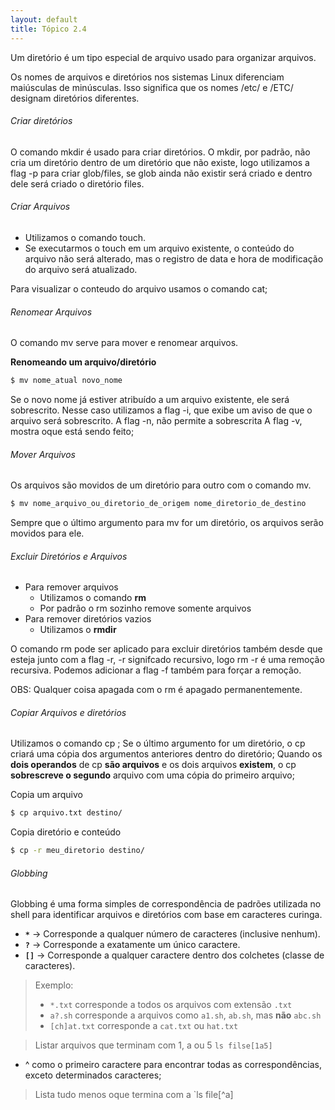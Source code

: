 ```yaml
---
layout: default 
title: Tópico 2.4
---
```


Um diretório é um tipo especial de arquivo usado para organizar arquivos.

Os nomes de arquivos e diretórios nos sistemas Linux diferenciam maiúsculas de minúsculas. Isso significa que os nomes /etc/ e /ETC/ designam diretórios diferentes.

###### Criar diretórios
O comando mkdir é usado para criar diretórios.
O mkdir, por padrão, não cria um diretório dentro de um diretório que não existe, logo utilizamos a flag -p para criar glob/files, se glob ainda não existir será criado e dentro dele será criado o diretório files.

###### Criar Arquivos

* Utilizamos o comando touch.
* Se executarmos o touch em um arquivo existente, o conteúdo do arquivo não será alterado, mas o registro de data e hora de modificação do arquivo será atualizado.

Para visualizar o conteudo do arquivo usamos o comando cat;

###### Renomear Arquivos

O comando mv serve para mover e renomear arquivos.

**Renomeando um arquivo/diretório**
```sh
$ mv nome_atual novo_nome
```
Se o novo nome já estiver atribuído a um arquivo existente, ele será sobrescrito.
Nesse caso utilizamos a flag -i, que exibe um aviso de que o arquivo será sobrescrito.
A flag -n, não permite a sobrescrita
A flag -v, mostra oque está sendo feito;

###### Mover Arquivos

Os arquivos são movidos de um diretório para outro com o comando mv.

```sh
$ mv nome_arquivo_ou_diretorio_de_origem nome_diretorio_de_destino
```

Sempre que o último argumento para mv for um diretório, os arquivos serão movidos para ele.

###### Excluir Diretórios e Arquivos

- Para remover arquivos
    - Utilizamos o comando **rm**
    - Por padrão o rm sozinho remove somente arquivos
- Para remover diretórios vazios
  - Utilizamos o **rmdir**

O comando rm pode ser aplicado para excluir diretórios também desde que esteja junto com a flag -r, -r signifcado recursivo, logo rm -r é uma remoção recursiva.
Podemos adicionar a flag -f também para forçar a remoção.

OBS: Qualquer coisa apagada com o rm é apagado permanentemente.

###### Copiar Arquivos e diretórios

Utilizamos o comando cp ;
Se o último argumento for um diretório, o cp criará uma cópia dos argumentos anteriores dentro do diretório;
Quando os **dois operandos** de cp **são arquivos** e os dois arquivos **existem**, o cp **sobrescreve o segundo** arquivo com uma cópia do primeiro arquivo;

Copia um arquivo
```sh
$ cp arquivo.txt destino/
```

Copia diretório e conteúdo
```sh
$ cp -r meu_diretorio destino/
```

###### Globbing

Globbing é uma forma simples de correspondência de padrões utilizada no shell para identificar arquivos e diretórios com base em caracteres curinga.

- **`*`** → Corresponde a qualquer número de caracteres (inclusive nenhum).
- **`?`** → Corresponde a exatamente um único caractere.
- **`[]`** → Corresponde a qualquer caractere dentro dos colchetes (classe de caracteres).

> Exemplo:
> - `*.txt` corresponde a todos os arquivos com extensão `.txt`
> - `a?.sh` corresponde a arquivos como `a1.sh`, `ab.sh`, mas **não** `abc.sh`
> - `[ch]at.txt` corresponde a `cat.txt` ou `hat.txt`

> Listar arquivos que terminam com 1, a ou 5
> `ls filse[1a5]`

* ^ como o primeiro caractere para encontrar todas as correspondências, exceto determinados caracteres;
> Lista tudo menos oque termina com a
> `ls file[^a] 